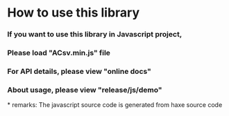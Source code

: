 How to use this library
================
### If you want to use this library in Javascript project,  
### Please load "**ACsv.min.js**" file  
### For API details, please view "**online docs**"  
### About usage, please view "**release/js/demo**"  

\* remarks: The javascript source code is generated from haxe source code